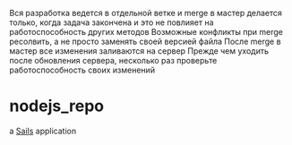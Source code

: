 Вся разработка ведется в отдельной ветке и merge в мастер делается только, когда задача закончена и это не повлияет на работоспособность других методов
Возможные конфликты при merge ресолвить, а не просто заменять своей версией файла
После merge в мастер все изменения заливаются на сервер
Прежде чем уходить после обновления сервера, несколько раз проверьте работоспособность своих изменений
# nodejs_repo

a [Sails](http://sailsjs.org) application
